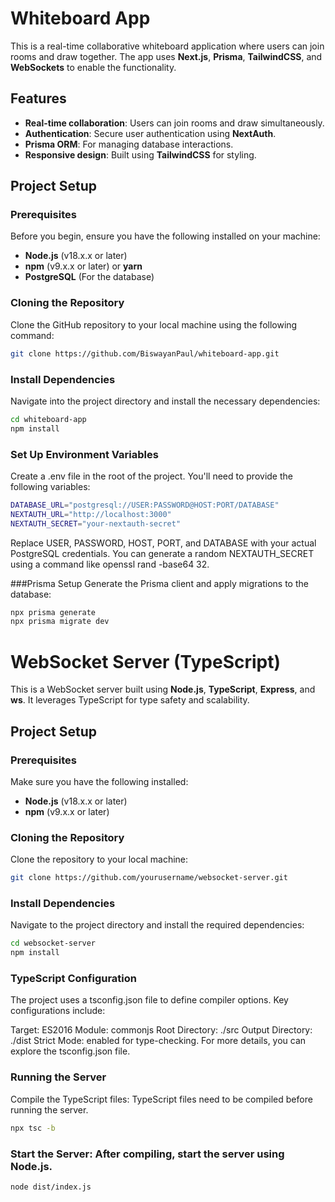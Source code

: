 
# Whiteboard App

This is a real-time collaborative whiteboard application where users can join rooms and draw together. The app uses **Next.js**, **Prisma**, **TailwindCSS**, and **WebSockets** to enable the functionality.

## Features
- **Real-time collaboration**: Users can join rooms and draw simultaneously.
- **Authentication**: Secure user authentication using **NextAuth**.
- **Prisma ORM**: For managing database interactions.
- **Responsive design**: Built using **TailwindCSS** for styling.

## Project Setup

### Prerequisites

Before you begin, ensure you have the following installed on your machine:

- **Node.js** (v18.x.x or later)
- **npm** (v9.x.x or later) or **yarn**
- **PostgreSQL** (For the database)

### Cloning the Repository

Clone the GitHub repository to your local machine using the following command:

```bash
git clone https://github.com/BiswayanPaul/whiteboard-app.git
```
### Install Dependencies
Navigate into the project directory and install the necessary dependencies:
```bash
cd whiteboard-app
npm install
```

### Set Up Environment Variables
Create a .env file in the root of the project. You'll need to provide the following variables:
```bash
DATABASE_URL="postgresql://USER:PASSWORD@HOST:PORT/DATABASE"
NEXTAUTH_URL="http://localhost:3000"
NEXTAUTH_SECRET="your-nextauth-secret"
```

Replace USER, PASSWORD, HOST, PORT, and DATABASE with your actual PostgreSQL credentials.
You can generate a random NEXTAUTH_SECRET using a command like openssl rand -base64 32.


###Prisma Setup
Generate the Prisma client and apply migrations to the database:

```bash
npx prisma generate
npx prisma migrate dev
```


# WebSocket Server (TypeScript)

This is a WebSocket server built using **Node.js**, **TypeScript**, **Express**, and **ws**. It leverages TypeScript for type safety and scalability.

## Project Setup

### Prerequisites

Make sure you have the following installed:

- **Node.js** (v18.x.x or later)
- **npm** (v9.x.x or later)

### Cloning the Repository

Clone the repository to your local machine:

```bash
git clone https://github.com/yourusername/websocket-server.git
```

### Install Dependencies
Navigate to the project directory and install the required dependencies:

```bash
cd websocket-server
npm install
```

### TypeScript Configuration
The project uses a tsconfig.json file to define compiler options. Key configurations include:

Target: ES2016
Module: commonjs
Root Directory: ./src
Output Directory: ./dist
Strict Mode: enabled for type-checking.
For more details, you can explore the tsconfig.json file.

### Running the Server
Compile the TypeScript files: TypeScript files need to be compiled before running the server.

```bash
npx tsc -b
```

### Start the Server: After compiling, start the server using Node.js.

```bash
node dist/index.js
```
